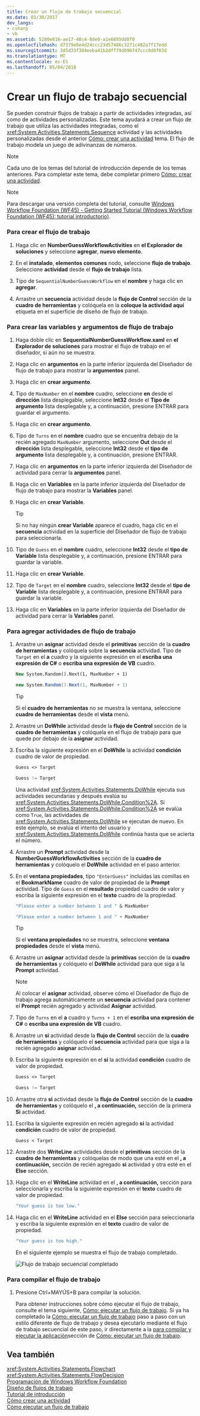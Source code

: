 ```yaml
---
title: Crear un flujo de trabajo secuencial
ms.date: 03/30/2017
dev_langs:
- csharp
- vb
ms.assetid: 5280e816-ae17-48c4-8de0-a1e6895dd8f0
ms.openlocfilehash: d7379e6e4d24ccc23d57486c3271c482a7f17edd
ms.sourcegitcommit: 3d5d33f384eeba41b2dff79d096f47ccc8d8f03d
ms.translationtype: MT
ms.contentlocale: es-ES
ms.lasthandoff: 05/04/2018
---
```

# <a name="how-to-create-a-sequential-workflow"></a>Crear un flujo de trabajo secuencial
Se pueden construir flujos de trabajo a partir de actividades integradas, así como de actividades personalizadas. Este tema ayudará a crear un flujo de trabajo que utiliza las actividades integradas, como el <xref:System.Activities.Statements.Sequence> actividad y las actividades personalizadas desde el anterior [Cómo: crear una actividad](../../../docs/framework/windows-workflow-foundation/how-to-create-an-activity.md) tema. El flujo de trabajo modela un juego de adivinanzas de números.  
  
> [!NOTE]
>  Cada uno de los temas del tutorial de introducción depende de los temas anteriores. Para completar este tema, debe completar primero [Cómo: crear una actividad](../../../docs/framework/windows-workflow-foundation/how-to-create-an-activity.md).  
  
> [!NOTE]
>  Para descargar una versión completa del tutorial, consulte [Windows Workflow Foundation (WF45) - Getting Started Tutorial (Windows Workflow Foundation (WF45): tutorial introductorio)](http://go.microsoft.com/fwlink/?LinkID=248976).  
  
### <a name="to-create-the-workflow"></a>Para crear el flujo de trabajo  
  
1.  Haga clic en **NumberGuessWorkflowActivities** en **el Explorador de soluciones** y seleccione **agregar**, **nuevo elemento**.  
  
2.  En el **instalado**, **elementos comunes** nodo, seleccione **flujo de trabajo**. Seleccione **actividad** desde el **flujo de trabajo** lista.  
  
3.  Tipo de `SequentialNumberGuessWorkflow` en el **nombre** y haga clic en **agregar**.  
  
4.  Arrastre un **secuencia** actividad desde la **flujo de Control** sección de la **cuadro de herramientas** y colóquela en la **coloque la actividad aquí** etiqueta en el superficie de diseño de flujo de trabajo.  
  
### <a name="to-create-the-workflow-variables-and-arguments"></a>Para crear las variables y argumentos de flujo de trabajo  
  
1.  Haga doble clic en **SequentialNumberGuessWorkflow.xaml** en **el Explorador de soluciones** para mostrar el flujo de trabajo en el diseñador, si aún no se muestra.  
  
2.  Haga clic en **argumentos** en la parte inferior izquierda del Diseñador de flujo de trabajo para mostrar la **argumentos** panel.  
  
3.  Haga clic en **crear argumento**.  
  
4.  Tipo de `MaxNumber` en el **nombre** cuadro, seleccione **en** desde el **dirección** lista desplegable, seleccione **Int32** desde el **Tipo de argumento** lista desplegable y, a continuación, presione ENTRAR para guardar el argumento.  
  
5.  Haga clic en **crear argumento**.  
  
6.  Tipo de `Turns` en el **nombre** cuadro que se encuentra debajo de la recién agregado `MaxNumber` argumento, seleccione **Out** desde el **dirección** lista desplegable, seleccione  **Int32** desde el **tipo de argumento** lista desplegable y, a continuación, presione ENTRAR.  
  
7.  Haga clic en **argumentos** en la parte inferior izquierda del Diseñador de actividad para cerrar la **argumentos** panel.  
  
8.  Haga clic en **Variables** en la parte inferior izquierda del Diseñador de flujo de trabajo para mostrar la **Variables** panel.  
  
9. Haga clic en **crear Variable**.  
  
    > [!TIP]
    >  Si no hay ningún **crear Variable** aparece el cuadro, haga clic en el **secuencia** actividad en la superficie del Diseñador de flujo de trabajo para seleccionarla.  
  
10. Tipo de `Guess` en el **nombre** cuadro, seleccione **Int32** desde el **tipo de Variable** lista desplegable y, a continuación, presione ENTRAR para guardar la variable.  
  
11. Haga clic en **crear Variable**.  
  
12. Tipo de `Target` en el **nombre** cuadro, seleccione **Int32** desde el **tipo de Variable** lista desplegable y, a continuación, presione ENTRAR para guardar la variable.  
  
13. Haga clic en **Variables** en la parte inferior izquierda del Diseñador de actividad para cerrar la **Variables** panel.  
  
### <a name="to-add-the-workflow-activities"></a>Para agregar actividades de flujo de trabajo  
  
1.  Arrastre un **asignar** actividad desde el **primitivas** sección de la **cuadro de herramientas** y colóquela sobre la **secuencia** actividad. Tipo de `Target` en el **a** cuadro y la siguiente expresión en el **escriba una expresión de C#** o **escriba una expresión de VB** cuadro.  
  
    ```vb  
    New System.Random().Next(1, MaxNumber + 1)  
    ```  
  
    ```csharp  
    new System.Random().Next(1, MaxNumber + 1)  
    ```  
  
    > [!TIP]
    >  Si el **cuadro de herramientas** no se muestra la ventana, seleccione **cuadro de herramientas** desde el **vista** menú.  
  
2.  Arrastre un **DoWhile** actividad desde la **flujo de Control** sección de la **cuadro de herramientas** y colóquela en el flujo de trabajo para que quede por debajo de la **asignar** actividad.  
  
3.  Escriba la siguiente expresión en el **DoWhile** la actividad **condición** cuadro de valor de propiedad.  
  
    ```vb  
    Guess <> Target  
    ```  
  
    ```csharp  
    Guess != Target  
    ```  
  
     Una actividad <xref:System.Activities.Statements.DoWhile> ejecuta sus actividades secundarias y después evalúa su <xref:System.Activities.Statements.DoWhile.Condition%2A>. Si <xref:System.Activities.Statements.DoWhile.Condition%2A> se evalúa como `True`, las actividades de <xref:System.Activities.Statements.DoWhile> se ejecutan de nuevo. En este ejemplo, se evalúa el intento del usuario y <xref:System.Activities.Statements.DoWhile> continúa hasta que se acierta el número.  
  
4.  Arrastre un **Prompt** actividad desde la **NumberGuessWorkflowActivities** sección de la **cuadro de herramientas** y colóquelo el **DoWhile** actividad en el paso anterior.  
  
5.  En el **ventana propiedades**, tipo `"EnterGuess"` incluidas las comillas en el **BookmarkName** cuadro de valor de propiedad de la **Prompt** actividad. Tipo de `Guess` en el **resultado** propiedad cuadro de valor y escriba la siguiente expresión en el **texto** cuadro de la propiedad.  
  
    ```vb  
    "Please enter a number between 1 and " & MaxNumber  
    ```  
  
    ```csharp  
    "Please enter a number between 1 and " + MaxNumber  
    ```  
  
    > [!TIP]
    >  Si el **ventana propiedades** no se muestra, seleccione **ventana propiedades** desde el **vista** menú.  
  
6.  Arrastre un **asignar** actividad desde la **primitivas** sección de la **cuadro de herramientas** y colóquelo el **DoWhile** actividad para que siga a la **Prompt** actividad.  
  
    > [!NOTE]
    >  Al colocar el **asignar** actividad, observe cómo el Diseñador de flujo de trabajo agrega automáticamente un **secuencia** actividad para contener el **Prompt** recién agregado y actividad **Asignar** actividad.  
  
7.  Tipo de `Turns` en el **a** cuadro y `Turns + 1` en el **escriba una expresión de C#** o **escriba una expresión de VB** cuadro.  
  
8.  Arrastre un **si** actividad desde la **flujo de Control** sección de la **cuadro de herramientas** y colóquelo el **secuencia** actividad para que siga a la recién agregado **asignar** actividad.  
  
9. Escriba la siguiente expresión en el **si** la actividad **condición** cuadro de valor de propiedad.  
  
    ```vb  
    Guess <> Target  
    ```  
  
    ```csharp  
    Guess != Target  
    ```  
  
10. Arrastre otra **si** actividad desde la **flujo de Control** sección de la **cuadro de herramientas** y colóquelo el **, a continuación,** sección de la primera **Si** actividad.  
  
11. Escriba la siguiente expresión en recién agregado **si** la actividad **condición** cuadro de valor de propiedad.  
  
    ```
    Guess < Target  
    ```  
  
12. Arrastre dos **WriteLine** actividades desde el **primitivas** sección de la **cuadro de herramientas** y colóquelas de modo que una esté en el **, a continuación,** sección de recién agregado **si** actividad y otra esté en el **Else** sección.  
  
13. Haga clic en el **WriteLine** actividad en el **, a continuación,** sección para seleccionarla y escriba la siguiente expresión en el **texto** cuadro de valor de propiedad.  
  
    ```vb  
    "Your guess is too low."  
    ```  
  
14. Haga clic en el **WriteLine** actividad en el **Else** sección para seleccionarla y escriba la siguiente expresión en el **texto** cuadro de valor de propiedad.  
  
    ```vb  
    "Your guess is too high."  
    ```  
  
     En el siguiente ejemplo se muestra el flujo de trabajo completado.  
  
     ![Flujo de trabajo secuencial completado](../../../docs/framework/windows-workflow-foundation/media/wfsequentialgettingstartedtutorialcomplete.JPG "WFSequentialGettingStartedTutorialComplete")  
  
### <a name="to-build-the-workflow"></a>Para compilar el flujo de trabajo  
  
1.  Presione Ctrl+MAYÚS+B para compilar la solución.  
  
     Para obtener instrucciones sobre cómo ejecutar el flujo de trabajo, consulte el tema siguiente, [Cómo: ejecutar un flujo de trabajo](../../../docs/framework/windows-workflow-foundation/how-to-run-a-workflow.md). Si ya ha completado la [Cómo: ejecutar un flujo de trabajo](../../../docs/framework/windows-workflow-foundation/how-to-run-a-workflow.md) paso a paso con un estilo diferente de flujo de trabajo y desea ejecutarlo mediante el flujo de trabajo secuencial de este paso, ir directamente a la [para compilar y ejecutar la aplicación](../../../docs/framework/windows-workflow-foundation/how-to-run-a-workflow.md#BKMK_ToRunTheApplication)sección de [Cómo: ejecutar un flujo de trabajo](../../../docs/framework/windows-workflow-foundation/how-to-run-a-workflow.md).  
  
## <a name="see-also"></a>Vea también  
 <xref:System.Activities.Statements.Flowchart>  
 <xref:System.Activities.Statements.FlowDecision>  
 [Programación de Windows Workflow Foundation](../../../docs/framework/windows-workflow-foundation/programming.md)  
 [Diseño de flujos de trabajo](../../../docs/framework/windows-workflow-foundation/designing-workflows.md)  
 [Tutorial de introducción](../../../docs/framework/windows-workflow-foundation/getting-started-tutorial.md)  
 [Cómo crear una actividad](../../../docs/framework/windows-workflow-foundation/how-to-create-an-activity.md)  
 [Cómo ejecutar un flujo de trabajo](../../../docs/framework/windows-workflow-foundation/how-to-run-a-workflow.md)
